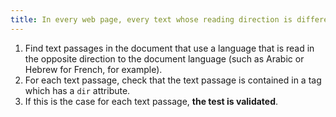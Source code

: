 ```yaml
---
title: In every web page, every text whose reading direction is different from the default [reading direction](#reading-direction) is contained in a tag with a `dir` attribute ?
---
```


1. Find text passages in the document that use a language that is read in the opposite direction to the document language (such as Arabic or Hebrew for French, for example).
2. For each text passage, check that the text passage is contained in a tag which has a `dir` attribute.
3. If this is the case for each text passage, **the test is validated**.
